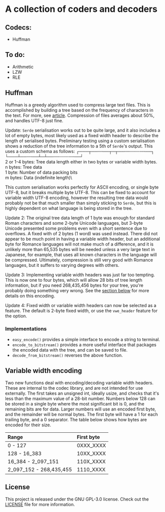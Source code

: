 # A collection of coders and decoders

## Codecs:

- Huffman

## To do:

- Arithmetic
- LZW
- RLE

## Huffman

Huffman is a greedy algorithm used to compress large text files. This is accomplished by building a tree based on the frequency of characters in the text. For more, see [article](https://en.wikipedia.org/wiki/Huffman_coding). Compression of files averages about 50%, and handles UTF-8 just fine.

Update: `Serde` serialisation works out to be quite large, and it also includes a lot of empty bytes, most likely used as a fixed width header to describe the length of serialised bytes. Preliminary testing using a custom serialisation shows a reduction of the tree information to a 5th of `Serde`'s output. 
This uses a custom schema as follows:
┌───┬──╌╌──┬─┬──╌╌┄┄┄┄╌╌──┐\
└───┴──╌╌──┴─┴──╌╌┄┄┄┄╌╌──┘\
2 or 1-4 bytes: Tree data length either in two bytes or variable width bytes.\
n bytes: Tree data\
1 byte: Number of data packing bits\
m bytes: Data (indefinite length)\

This custom serialisation works perfectly for ASCII encoding, or single byte UTF-8, but it breaks multiple byte UTF-8. This can be fixed to account for variable width UTF-8 encoding, however the resulting tree data would probably not be that much smaller than simply sticking to `Serde`, but this is highly dependent on what language is being stored in the tree.

Update 2:
The original tree data length of 1 byte was enough for standard Roman characters and some 2-byte Unicode languages, but 3-byte Unicode presented some problems even with a short sentence due to overflows. A fixed with of 2 bytes (1 word) was used instead. There did not appear to be much point in having a variable width header, but an additional byte for Romance languages will not make much of a difference, and it is unlikely more than 65,535 bytes will be needed unless a very large text in Japanese, for example, that uses all known characters in the language will be compressed. Ultimately, compression is still very good with Romance languages, but it suffers to varying degrees with others.

Update 3:
Implementing variable width headers was just far too tempting. This is now one to four bytes, which will allow 28 bits of tree length information, but if you need 268,435,456 bytes for your tree, you're probably doing something very wrong. See the [section below](#variable-width-encoding) for more details on this encoding.

Update 4:
Fixed width or variable width headers can now be selected as a feature. The default is 2-byte fixed width, or use the `vwe_header` feature for the option.

### Implementations
- `easy_encode()` provides a simple interface to encode a string to terminal.
- `encode_to_bitstream()` provides a more useful interface that packages the encoded data with the tree, and can be saved to file.
- `decode_from_bitstream()` reverses the above function.

## Variable width encoding
Two new functions deal with encoding/decoding variable width headers. These are internal to the codec library, and are not intended for use externally. The first takes an unsigned int, ideally usize, and checks that it's less than the  maximum value of a 28-bit number. Numbers below 128 can be stored in a single byte where the most significant bit is 0, and the remaining bits are for data. Larger numbers will use an encoded first byte, and the remainder will be normal bytes. The first byte will have a 1 for each trailing byte, and a 0 separator. The table below shows how bytes are encoded for their size.

| Range | First byte |
|:-|:-|
| 0 - 127                 | 0XXX_XXXX |
| 128 - 16_383            | 10XX_XXXX |
| 16_384 - 2_097_151      | 110X_XXXX |
| 2_097_152 - 268,435,455 | 1110_XXXX |


## License

This project is released under the GNU GPL-3.0 license. Check out the [LICENSE](LICENSE) file for more information.